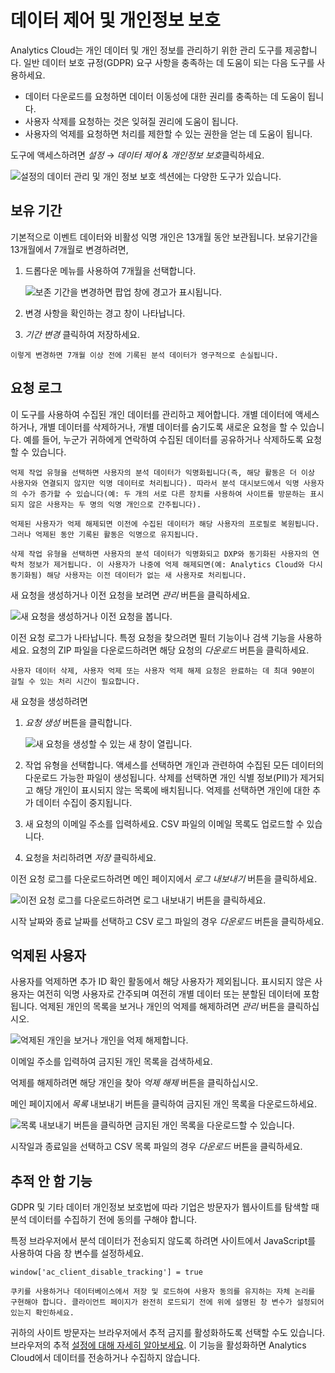 # 데이터 제어 및 개인정보 보호

Analytics Cloud는 개인 데이터 및 개인 정보를 관리하기 위한 관리 도구를 제공합니다. 일반 데이터 보호 규정(GDPR) 요구 사항을 충족하는 데 도움이 되는 다음 도구를 사용하세요.

* 데이터 다운로드를 요청하면 데이터 이동성에 대한 권리를 충족하는 데 도움이 됩니다.
* 사용자 삭제를 요청하는 것은 잊혀질 권리에 도움이 됩니다.
* 사용자의 억제를 요청하면 처리를 제한할 수 있는 권한을 얻는 데 도움이 됩니다.

도구에 액세스하려면 *설정* &rarr; *데이터 제어 & 개인정보 보호*클릭하세요.

![설정의 데이터 관리 및 개인 정보 보호 섹션에는 다양한 도구가 있습니다.](./data-control-and-privacy/images/01.png)

## 보유 기간

기본적으로 이벤트 데이터와 비활성 익명 개인은 13개월 동안 보관됩니다. 보유기간을 13개월에서 7개월로 변경하려면,

1. 드롭다운 메뉴를 사용하여 7개월을 선택합니다.

    ![보존 기간을 변경하면 팝업 창에 경고가 표시됩니다.](./data-control-and-privacy/images/02.png)

1. 변경 사항을 확인하는 경고 창이 나타납니다.

1. *기간 변경* 클릭하여 저장하세요.

```{warning}
이렇게 변경하면 7개월 이상 전에 기록된 분석 데이터가 영구적으로 손실됩니다.
```

## 요청 로그

이 도구를 사용하여 수집된 개인 데이터를 관리하고 제어합니다. 개별 데이터에 액세스하거나, 개별 데이터를 삭제하거나, 개별 데이터를 숨기도록 새로운 요청을 할 수 있습니다. 예를 들어, 누군가 귀하에게 연락하여 수집된 데이터를 공유하거나 삭제하도록 요청할 수 있습니다.

```{important}
억제 작업 유형을 선택하면 사용자의 분석 데이터가 익명화됩니다(즉, 해당 활동은 더 이상 사용자와 연결되지 않지만 익명 데이터로 처리됩니다). 따라서 분석 대시보드에서 익명 사용자의 수가 증가할 수 있습니다(예: 두 개의 서로 다른 장치를 사용하여 사이트를 방문하는 표시되지 않은 사용자는 두 명의 익명 개인으로 간주됩니다).

억제된 사용자가 억제 해제되면 이전에 수집된 데이터가 해당 사용자의 프로필로 복원됩니다. 그러나 억제된 동안 기록된 활동은 익명으로 유지됩니다. 

삭제 작업 유형을 선택하면 사용자의 분석 데이터가 익명화되고 DXP와 동기화된 사용자의 연락처 정보가 제거됩니다. 이 사용자가 나중에 억제 해제되면(예: Analytics Cloud와 다시 동기화됨) 해당 사용자는 이전 데이터가 없는 새 사용자로 처리됩니다.
```

새 요청을 생성하거나 이전 요청을 보려면 *관리* 버튼을 클릭하세요.

![새 요청을 생성하거나 이전 요청을 봅니다.](./data-control-and-privacy/images/03.png)

이전 요청 로그가 나타납니다. 특정 요청을 찾으려면 필터 기능이나 검색 기능을 사용하세요. 요청의 ZIP 파일을 다운로드하려면 해당 요청의 *다운로드* 버튼을 클릭하세요.

```{note}
사용자 데이터 삭제, 사용자 억제 또는 사용자 억제 해제 요청은 완료하는 데 최대 90분이 걸릴 수 있는 처리 시간이 필요합니다.
```

새 요청을 생성하려면

1. *요청 생성* 버튼을 클릭합니다.

   ![새 요청을 생성할 수 있는 새 창이 열립니다.](./data-control-and-privacy/images/04.png)

1. 작업 유형을 선택합니다. 액세스를 선택하면 개인과 관련하여 수집된 모든 데이터의 다운로드 가능한 파일이 생성됩니다. 삭제를 선택하면 개인 식별 정보(PII)가 제거되고 해당 개인이 표시되지 않는 목록에 배치됩니다. 억제를 선택하면 개인에 대한 추가 데이터 수집이 중지됩니다.

1. 새 요청의 이메일 주소를 입력하세요. CSV 파일의 이메일 목록도 업로드할 수 있습니다.

1. 요청을 처리하려면 *저장* 클릭하세요.

이전 요청 로그를 다운로드하려면 메인 페이지에서 *로그 내보내기* 버튼을 클릭하세요.

![이전 요청 로그를 다운로드하려면 로그 내보내기 버튼을 클릭하세요.](./data-control-and-privacy/images/05.png)

시작 날짜와 종료 날짜를 선택하고 CSV 로그 파일의 경우 *다운로드* 버튼을 클릭하세요.

## 억제된 사용자

사용자를 억제하면 추가 ID 확인 활동에서 해당 사용자가 제외됩니다. 표시되지 않은 사용자는 여전히 익명 사용자로 간주되며 여전히 개별 데이터 또는 분할된 데이터에 포함됩니다. 억제된 개인의 목록을 보거나 개인의 억제를 해제하려면 *관리* 버튼을 클릭하십시오.

![억제된 개인을 보거나 개인을 억제 해제합니다.](./data-control-and-privacy/images/06.png)

이메일 주소를 입력하여 금지된 개인 목록을 검색하세요.

억제를 해제하려면 해당 개인을 찾아 *억제 해제* 버튼을 클릭하십시오.

메인 페이지에서 *목록* 내보내기 버튼을 클릭하여 금지된 개인 목록을 다운로드하세요.

![목록 내보내기 버튼을 클릭하면 금지된 개인 목록을 다운로드할 수 있습니다.](./data-control-and-privacy/images/07.png)

시작일과 종료일을 선택하고 CSV 목록 파일의 경우 *다운로드* 버튼을 클릭하세요.

## 추적 안 함 기능

GDPR 및 기타 데이터 개인정보 보호법에 따라 기업은 방문자가 웹사이트를 탐색할 때 분석 데이터를 수집하기 전에 동의를 구해야 합니다.

특정 브라우저에서 분석 데이터가 전송되지 않도록 하려면 사이트에서 JavaScript를 사용하여 다음 창 변수를 설정하세요.

```
window['ac_client_disable_tracking'] = true
```

```{important}
쿠키를 사용하거나 데이터베이스에서 저장 및 로드하여 사용자 동의를 유지하는 자체 논리를 구현해야 합니다. 클라이언트 페이지가 완전히 로드되기 전에 위에 설명된 창 변수가 설정되어 있는지 확인하세요.
```

귀하의 사이트 방문자는 브라우저에서 추적 금지를 활성화하도록 선택할 수도 있습니다. 브라우저의 추적 [설정에 대해 자세히 알아보세요](https://allaboutdnt.com/). 이 기능을 활성화하면 Analytics Cloud에서 데이터를 전송하거나 수집하지 않습니다. 
